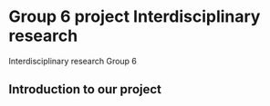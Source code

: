 # Group 6 project Interdisciplinary research
Interdisciplinary research Group 6

## Introduction to our project 